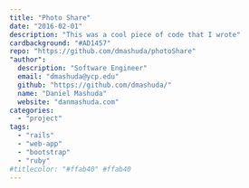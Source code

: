 ```yaml
---
title: "Photo Share"
date: "2016-02-01"
description: "This was a cool piece of code that I wrote"
cardbackground: "#AD1457"
repo: "https://github.com/dmashuda/photoShare"
"author":
  description: "Software Engineer"
  email: "dmashuda@ycp.edu"
  github: "https://github.com/dmashuda/"
  name: "Daniel Mashuda"
  website: "danmashuda.com"
categories:
  - "project"
tags:
  - "rails"
  - "web-app"
  - "bootstrap"
  - "ruby"
#titlecolor: "#ffab40" #ffab40
---
```


